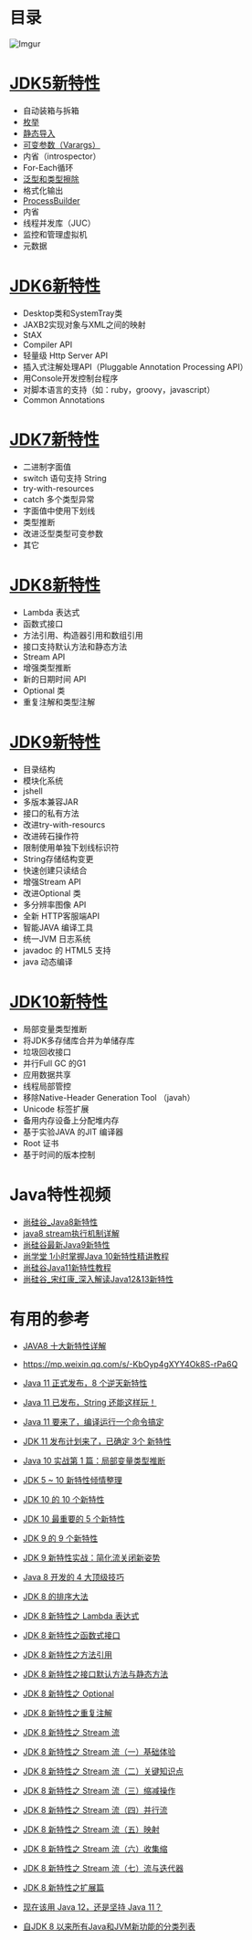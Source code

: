 
# 目录
![Imgur](https://lh3.googleusercontent.com/4wPdQjnamcxPwcmGKLmPeZ8zxEk916vG36bwdx5uk17OWuwTWOGHPJRjs3Lo21rHA5AgyuzWVvLT_5VSIBRpWbqSRpEgJTQH1RrtHsCPv7X1vJ-fEeFq_di0mfQduavoOglhfMivq6WnMjVtMXcwppePI7RTtX6C2J8lBtYldY7FhqwjV5XmI9DNKfmsv4ISQ_DbYu0FhiHn5yMeb4RZYmncBV7t7oNrt2zgKR5xPU3Oo2Gbu0jzzSEG09OyovaSlx_L56iw6nB6yc-5EefuYv3344aqsp061sBtjyWMuHs43fnD1UBiodXKyj84bauQUJLPr2GA5a__VUiRNDivHsONtW47c0M-8QkktOFOKsRX7_r_Y5WdYKA7XQDCY6gs7g4minKHHq8BEcTmuIKqllvlQCRsGEdw87ATEgz9HFEKfJ78-dMcxIQ9m561si7ONovZS_K2UAe4ph965xYyQ8dGWgeic1DQrE073zX1ICNKPbltolzGHG6WU8Q8qTUVnolnGfidq-qki_vv96bdO088Yz_FZKD7sc6BiTlBvyU8MVJUuZivUEjGpWiBaCxoBTc3gkx2dXiBnPSaSiKf5ujfLJXqaoTyNh_iJfzC9VljhgLTvPYcoap8osLktuUzBF07NIeezXOssziofYTCWlw=w540-h783-no)


# [JDK5新特性](https://www.cnblogs.com/peter1018/p/9156393.html)

* 自动装箱与拆箱
* [枚举](https://mp.weixin.qq.com/s?__biz=MzI3NzE0NjcwMg==&mid=402247345&idx=1&sn=a0e1f8cc739dd8cf96ede6ec5181d244&chksm=7967d3904e105a867b1d737bc64e526756125ced5f33cc9a9b35064228f639e391d024e3abde&scene=21#wechat_redirect)
* [静态导入](https://zhuanlan.zhihu.com/p/35756938)
* [可变参数（Varargs）](https://www.cnblogs.com/lanxuezaipiao/p/3190673.html)
* 内省（introspector）
* For-Each循环
* [泛型和类型擦除](https://www.jianshu.com/p/1b5a6ecd1bdf)
* 格式化输出
* [ProcessBuilder](https://mkyong.com/java/java-processbuilder-examples/)
* 内省
* 线程并发库（JUC）
* 监控和管理虚拟机
* 元数据

# [JDK6新特性](https://www.cnblogs.com/peter1018/p/9165101.html)

* Desktop类和SystemTray类
* JAXB2实现对象与XML之间的映射
* StAX
* Compiler API
* 轻量级 Http Server API
* 插入式注解处理API（Pluggable Annotation Processing API）
* 用Console开发控制台程序
* 对脚本语言的支持（如：ruby，groovy，javascript）
* Common Annotations

# [JDK7新特性](https://www.cnblogs.com/peter1018/p/9177110.html)

* 二进制字面值
* switch 语句支持 String
* try-with-resources
* catch 多个类型异常
* 字面值中使用下划线
* 类型推断
* 改进泛型类型可变参数
* 其它

# [JDK8新特性](https://www.cnblogs.com/peter1018/p/9183548.html)

* Lambda 表达式
* 函数式接口
* 方法引用、构造器引用和数组引用
* 接口支持默认方法和静态方法
* Stream API
* 增强类型推断
* 新的日期时间 API
* Optional 类
* 重复注解和类型注解

# [JDK9新特性](https://www.cnblogs.com/peter1018/p/9209951.html)

* 目录结构
* 模块化系统
* jshell
* 多版本兼容JAR
* 接口的私有方法
* 改进try-with-resourcs
* 改进砖石操作符
* 限制使用单独下划线标识符
* String存储结构变更
* 快速创建只读结合
* 增强Stream API
* 改进Optional 类
* 多分辨率图像 API
* 全新 HTTP客服端API
* 智能JAVA 编译工具
* 统一JVM 日志系统
* javadoc 的 HTML5 支持
* java 动态编译

# [JDK10新特性](https://www.cnblogs.com/peter1018/p/9234490.html)

* 局部变量类型推断
* 将JDK多存储库合并为单储存库
* 垃圾回收接口
* 并行Full GC 的G1
* 应用数据共享
* 线程局部管控
* 移除Native-Header Generation Tool （javah）
* Unicode 标签扩展
* 备用内存设备上分配堆内存
* 基于实验JAVA 的JIT 编译器
* Root 证书
* 基于时间的版本控制


# Java特性视频

* [尚硅谷_Java8新特性](https://www.bilibili.com/video/av35195879/?spm_id_from=333.788.videocard.6)
* [java8 stream执行机制详解](https://www.bilibili.com/video/av63582848?from=search&seid=9591105149997618327)
* [尚硅谷最新Java9新特性](https://www.bilibili.com/video/av44816282?from=search&seid=408333174116208008)
* [尚学堂 1小时掌握Java 10新特性精讲教程](https://www.bilibili.com/video/av44822559?from=search&seid=3355280219283215777)
* [尚硅谷Java11新特性教程](https://www.bilibili.com/video/av41747262?from=search&seid=213230975773551122)
* [尚硅谷_宋红康_深入解读Java12&13新特性](https://www.bilibili.com/video/av68735735?from=search&seid=9330855572098463105)


# 有用的参考
* [JAVA8 十大新特性详解](https://www.jb51.net/article/48304.htm)

* https://mp.weixin.qq.com/s/-KbOyp4gXYY4Ok8S-rPa6Q


* [Java 11 正式发布，8 个逆天新特性](https://mp.weixin.qq.com/s/SXEqAmfbmK4NklihukbE-Q)

* [Java 11 已发布，String 还能这样玩！](https://mp.weixin.qq.com/s/OZKvkG5OhMXf4lTklZQzGQ)
* [Java 11 要来了，编译运行一个命令搞定](https://mp.weixin.qq.com/s/KkOaWos332gjMpD5zts4YQ)
* [JDK 11 发布计划来了，已确定 3个 新特性](https://mp.weixin.qq.com/s/otydsSk3oqxxFf01Rka7Sg)
* [Java 10 实战第 1 篇：局部变量类型推断](https://mp.weixin.qq.com/s/4zUtQPUn5LYw43IRLm0Dwg)
* [JDK 5 ~ 10 新特性倾情整理](https://mp.weixin.qq.com/s/Q-09zfXxgcOSmjIQ2zv7gQ)
* [JDK 10 的 10 个新特性](https://mp.weixin.qq.com/s/-xJ5U7i69KKl-Uc5POzAjg)
* [JDK 10 最重要的 5 个新特性](https://mp.weixin.qq.com/s/MWWFrL-56aGfkmsLIOWJ6A)
* [JDK 9 的 9 个新特性](https://mp.weixin.qq.com/s/Dl8Czb1zHph6XFRYpRMM2A)
* [JDK 9 新特性实战：简化流关闭新姿势](https://mp.weixin.qq.com/s/Ni_JsLMBXGe2_HhVOPxW1w)
* [Java 8 开发的 4 大顶级技巧](https://mp.weixin.qq.com/s/xPljAG0leo6ofLsfQWCbzg)
* [JDK 8 的排序大法](https://mp.weixin.qq.com/s/GKq8cgAonv91iqplspxfwg)
* [JDK 8 新特性之 Lambda 表达式](https://mp.weixin.qq.com/s/C2Pxkx3mPx4MbkdXo6kinQ)
* [JDK 8 新特性之函数式接口](https://mp.weixin.qq.com/s/nC3f17zZlXC08XNJWA-FBw)
* [JDK 8 新特性之方法引用](https://mp.weixin.qq.com/s/--PKabEKxwuWuSvl3wwirg)
* [JDK 8 新特性之接口默认方法与静态方法](https://mp.weixin.qq.com/s/_V6oyDle4PrpzL65x_8K5w)
* [JDK 8 新特性之 Optional](https://mp.weixin.qq.com/s/uXw4eTZqLfj871FlciPh6Q)
* [JDK 8 新特性之重复注解](https://mp.weixin.qq.com/s/z3rZrCAj3Byx7qA5X67sOg)
* [JDK 8 新特性之 Stream 流](https://mp.weixin.qq.com/s/zGj3K35WU4UxvqIDcmCwQQ)
* [JDK 8 新特性之 Stream 流（一）基础体验](https://mp.weixin.qq.com/s/J69Sgju6XI3Q8JArnJBg6g)
* [JDK 8 新特性之 Stream 流（二）关键知识点](https://mp.weixin.qq.com/s/CPHc9jEcKohstcplY9_zDw)
* [JDK 8 新特性之 Stream 流（三）缩减操作](https://mp.weixin.qq.com/s/-xwpeFs0CoCYWSXLJ1pRiQ)
* [JDK 8 新特性之 Stream 流（四）并行流](https://mp.weixin.qq.com/s/Qdg01y9vTGucSfcglyyHVQ)
* [JDK 8 新特性之 Stream 流（五）映射](https://mp.weixin.qq.com/s/1ETiwxHpuXifJBjgOieeaA)
* [JDK 8 新特性之 Stream 流（六）收集缩](https://mp.weixin.qq.com/s/fX_qBZHhDDS-i_J9KEe6KQ)
* [JDK 8 新特性之 Stream 流（七）流与迭代器](https://mp.weixin.qq.com/s/h1kUcyOIillMP4Qn4QO-Ig)
* [JDK 8 新特性之扩展篇](https://mp.weixin.qq.com/s/N6svSAP9_pVs5oc4tYxXwA)
* [现在该用 Java 12，还是坚持 Java 11？](https://mp.weixin.qq.com/s/3fPe5p5mc_nCe5BFQ4dQlQ)
* [自JDK 8 以来所有Java和JVM新功能的分类列表](https://blog.csdn.net/weixin_42784331/article/details/87897842)
